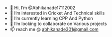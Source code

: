 - 👋 Hi, I’m @Abhikanade17112002
- 👀 I’m interested in Cricket And Technical skills 
- 🌱 I’m currently learning CPP And Python
- 💞️ I’m looking to collaborate on Various projects 
- 📫  reach me @ abhikanade301@gmail.com

<!---
Abhikanade17112002/Abhikanade17112002 is a ✨ special ✨ repository because its `README.md` (this file) appears on your GitHub profile.
You can click the Preview link to take a look at your changes.
--->
